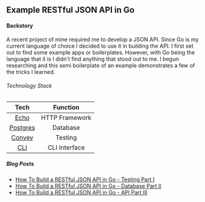 ## Example RESTful JSON API in Go

#### Backstory
A recent project of mine required me to develop a JSON API. Since Go is my current language of choice I decided to use it in building the API. I first set out to find some example apps or boilerplates. However, with Go being the language that it is I didn't find anything that stood out to me. I begun researching and this semi boilerplate of an example demonstrates a few of the tricks I learned.

###### Technology Stack

| Tech | Function |
|:----:|:--------:|
| [Echo](https://github.com/labstack/echo) | HTTP Framework |
| [Postgres](https://www.postgresql.org/) | Database |
| [Convey](https://github.com/smartystreets/goconvey) | Testing |
| [CLI](https://gopkg.in/urfave/cli.v1) | CLI Interface |

##### Blog Posts
* [How To Build a RESTful JSON API in Go - Testing Part I](http://blog.elauqsap.com/blog/2016/09/27/how-to-build-a-restful-json-api-in-go-testing-part-i/)
* [How To Build a RESTful JSON API in Go - Database Part II](http://blog.elauqsap.com/blog/2016/09/29/how-to-build-a-restful-json-api-in-go-database-part-ii/)
* [How To Build a RESTful JSON API in Go - API Part III]()
